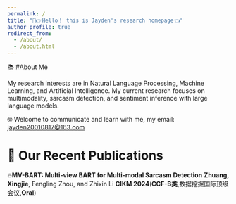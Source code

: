 ```yaml
---
permalink: /
title: "🤣👉Hello！ this is Jayden's research homepage👈"
author_profile: true
redirect_from: 
  - /about/
  - /about.html
---
```

📚 #About Me

 My research interests are in Natural Language Processing, Machine Learning, and Artificial Intelligence. My current research focuses on multimodality, sarcasm detection, and sentiment inference with large language models.

🤓 Welcome to communicate and learn with me, my email: jayden20010817@163.com

📣 Our Recent Publications
======
🔥**MV-BART: Multi-view BART for Multi-modal Sarcasm Detection**
**Zhuang, Xingjie**, Fengling Zhou, and Zhixin Li
 **CIKM 2024**(**CCF-B类**,数据挖掘国际顶级会议,**Oral**)





